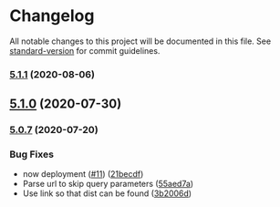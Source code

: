 # Changelog

All notable changes to this project will be documented in this file. See [standard-version](https://github.com/conventional-changelog/standard-version) for commit guidelines.

### [5.1.1](https://github.com/amccloud/storybook-addons-abstract/compare/v5.1.0...v5.1.1) (2020-08-06)

## [5.1.0](https://github.com/amccloud/storybook-addons-abstract/compare/v5.0.7...v5.1.0) (2020-07-30)

### [5.0.7](https://github.com/amccloud/storybook-addons-abstract/compare/v5.0.7-pre.0...v5.0.7) (2020-07-20)


### Bug Fixes

* now deployment ([#11](https://github.com/amccloud/storybook-addons-abstract/issues/11)) ([21becdf](https://github.com/amccloud/storybook-addons-abstract/commit/21becdf2fde93586dabf3f5a07d516811ea8bd85))
* Parse url to skip query parameters ([55aed7a](https://github.com/amccloud/storybook-addons-abstract/commit/55aed7a43f895bdaeabeef5797ebf273c809cbd3))
* Use link so that dist can be found ([3b2006d](https://github.com/amccloud/storybook-addons-abstract/commit/3b2006df3246e4037f3fa3325e6aa28bceb202fc))
